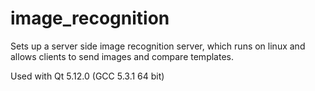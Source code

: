 # image_recognition
Sets up a server side image recognition server, which runs on linux and allows clients to send images and compare templates.

Used with Qt 5.12.0 (GCC 5.3.1 64 bit)
